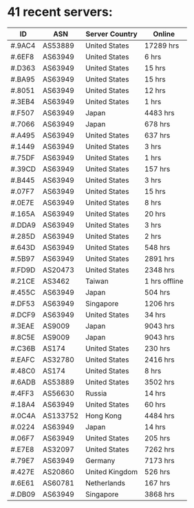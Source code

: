 # 41 recent servers:

| ID | ASN | Server Country | Online |
| ------ | ------ | ------ | ------ |
| #.9AC4 | AS53889 | United States | 17289 hrs |
| #.6EF8 | AS63949 | United States | 6 hrs |
| #.D363 | AS63949 | United States | 15 hrs |
| #.BA95 | AS63949 | United States | 15 hrs |
| #.8051 | AS63949 | United States | 12 hrs |
| #.3EB4 | AS63949 | United States | 1 hrs |
| #.F507 | AS63949 | Japan | 4483 hrs |
| #.7066 | AS63949 | Japan | 678 hrs |
| #.A495 | AS63949 | United States | 637 hrs |
| #.1449 | AS63949 | United States | 3 hrs |
| #.75DF | AS63949 | United States | 1 hrs |
| #.39CD | AS63949 | United States | 157 hrs |
| #.B445 | AS63949 | United States | 3 hrs |
| #.07F7 | AS63949 | United States | 15 hrs |
| #.0E7E | AS63949 | United States | 8 hrs |
| #.165A | AS63949 | United States | 20 hrs |
| #.DDA9 | AS63949 | United States | 3 hrs |
| #.285D | AS63949 | United States | 2 hrs |
| #.643D | AS63949 | United States | 548 hrs |
| #.5B97 | AS63949 | United States | 2891 hrs |
| #.FD9D | AS20473 | United States | 2348 hrs |
| #.21CE | AS3462 | Taiwan | 1 hrs offline |
| #.455C | AS63949 | Japan | 504 hrs |
| #.DF53 | AS63949 | Singapore | 1206 hrs |
| #.DCF9 | AS63949 | United States | 34 hrs |
| #.3EAE | AS9009 | Japan | 9043 hrs |
| #.8C5E | AS9009 | Japan | 9043 hrs |
| #.C36B | AS174 | United States | 230 hrs |
| #.EAFC | AS32780 | United States | 2416 hrs |
| #.48C0 | AS174 | United States | 8 hrs |
| #.6ADB | AS53889 | United States | 3502 hrs |
| #.4FF3 | AS56630 | Russia | 14 hrs |
| #.18A4 | AS63949 | United States | 60 hrs |
| #.0C4A | AS133752 | Hong Kong | 4484 hrs |
| #.0224 | AS63949 | Japan | 14 hrs |
| #.06F7 | AS63949 | United States | 205 hrs |
| #.E7E8 | AS32097 | United States | 7262 hrs |
| #.79E7 | AS63949 | Germany | 7173 hrs |
| #.427E | AS20860 | United Kingdom | 526 hrs |
| #.6E61 | AS60781 | Netherlands | 167 hrs |
| #.DB09 | AS63949 | Singapore | 3868 hrs |

